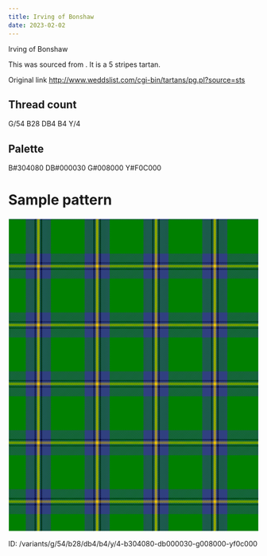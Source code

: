 ```yaml
---
title: Irving of Bonshaw
date: 2023-02-02
---
```

Irving of Bonshaw

This was sourced from <no value>.  It is a 5 stripes tartan.

Original link http://www.weddslist.com/cgi-bin/tartans/pg.pl?source=sts

## Thread count
G/54 B28 DB4 B4 Y/4

## Palette
B#304080 DB#000030 G#008000 Y#F0C000

# Sample pattern

![Tartan detail](tartan.png "G/54 B28 DB4 B4 Y/4 tartan")

ID: /variants/g/54/b28/db4/b4/y/4-b304080-db000030-g008000-yf0c000